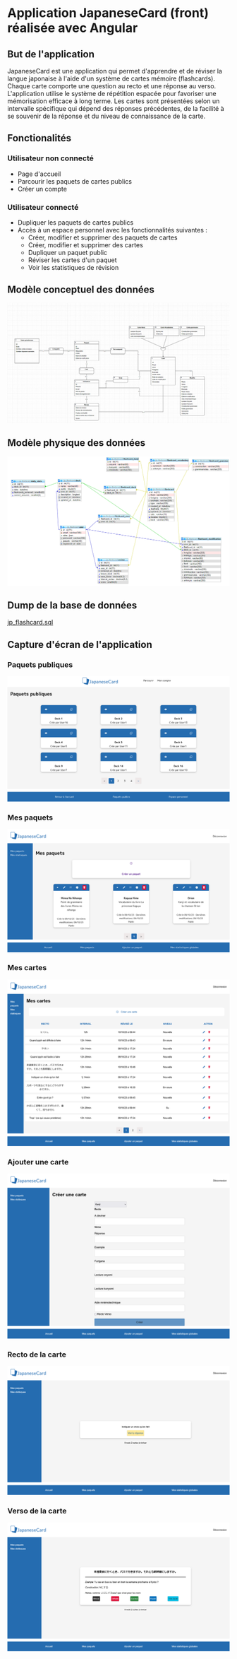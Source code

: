 # Application JapaneseCard (front) réalisée avec Angular

## But de l'application

JapaneseCard est une application qui permet d'apprendre et de réviser la langue japonaise à l'aide d'un système de cartes mémoire (flashcards). Chaque carte comporte une question au recto et une réponse au verso. L'application utilise le système de répétition espacée pour favoriser une mémorisation efficace à long terme. Les cartes sont présentées selon un intervalle spécifique qui dépend des réponses précédentes, de la facilité à se souvenir de la réponse et du niveau de connaissance de la carte.

## Fonctionalités

### Utilisateur non connecté

- Page d'accueil
- Parcourir les paquets de cartes publics
- Créer un compte

### Utilisateur connecté

- Dupliquer les paquets de cartes publics
- Accès à un espace personnel avec les fonctionnalités suivantes :
  - Créer, modifier et supprimer des paquets de cartes
  - Créer, modifier et supprimer des cartes
  - Dupliquer un paquet public
  - Réviser les cartes d'un paquet
  - Voir les statistiques de révision

## Modèle conceptuel des données

![alt text](img/mcd.png)

## Modèle physique des données

![alt text](img/mpd.png)

## Dump de la base de données

[jp_flashcard.sql](jp_flashcard.sql)

## Capture d'écran de l'application

### Paquets publiques

![Paquets publiques ](img/paquets_publiques.png)

### Mes paquets

![Mes paquets](img/mes_paquets.png)

### Mes cartes

![Mes cartes](img/mes_cartes.png)

### Ajouter une carte

![Ajouter une carte](img/ajouter_carte.png)

### Recto de la carte

![Recto de la carte](img/recto.png)

### Verso de la carte

![Verso de la carte](img/verso.png)
